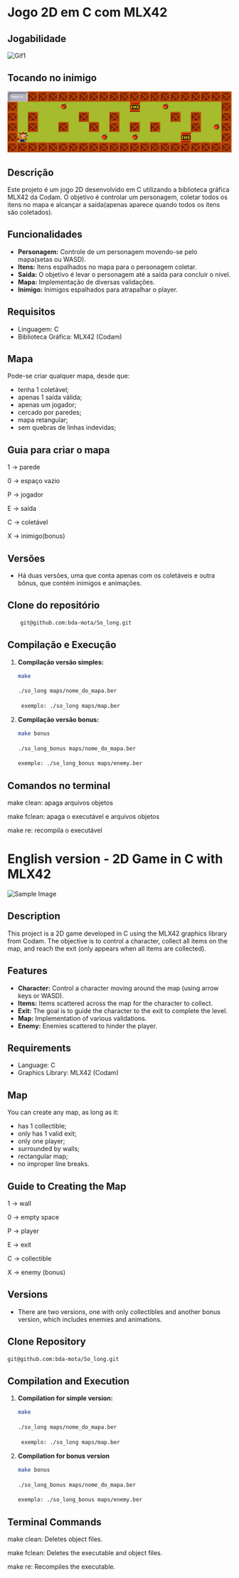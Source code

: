 # Jogo 2D em C com MLX42

## Jogabilidade
![Gif1](gif1.gif)
## Tocando no inimigo
![GIF2](gif2.gif)

## Descrição
Este projeto é um jogo 2D desenvolvido em C utilizando a biblioteca gráfica MLX42 da Codam. O objetivo é controlar um personagem, coletar todos os itens no mapa e alcançar a saída(apenas aparece quando todos os itens são coletados).

## Funcionalidades
- **Personagem:** Controle de um personagem movendo-se pelo mapa(setas ou WASD).
- **Itens:** Itens espalhados no mapa para o personagem coletar.
- **Saída:** O objetivo é levar o personagem até a saída para concluir o nível.
- **Mapa:** Implementação de diversas validações.
- **Inimigo:** Inimigos espalhados para atrapalhar o player.

## Requisitos
- Linguagem: C
- Biblioteca Gráfica: MLX42 (Codam)

## Mapa
Pode-se criar qualquer mapa, desde que:
- tenha 1 coletável;
- apenas 1 saída válida;
- apenas um jogador;
- cercado por paredes;
- mapa retangular;
- sem quebras de linhas indevidas;

## Guia para criar o mapa
1 -> parede

0 -> espaço vazio

P -> jogador

E -> saída

C -> coletável

X -> inimigo(bonus)

## Versões
- Há duas versões, uma que conta apenas com os coletáveis e outra bônus, que contém inimigos e animações.

## Clone do repositório
```bash
    git@github.com:bda-mota/So_long.git
```

## Compilação e Execução
1. **Compilação versão simples:**
   ```bash
   make

   ./so_long maps/nome_do_mapa.ber
   
    exemplo: ./so_long maps/map.ber

2. **Compilação versão bonus:**
   ```bash
   make bonus

   ./so_long_bonus maps/nome_do_mapa.ber
   
   exemplo: ./so_long_bonus maps/enemy.ber

## Comandos no terminal
make clean: apaga arquivos objetos

make fclean: apaga o executável e arquivos objetos

make re: recompila o executável


# English version - 2D Game in C with MLX42

![Sample Image](game.png)

## Description
This project is a 2D game developed in C using the MLX42 graphics library from Codam. The objective is to control a character, collect all items on the map, and reach the exit (only appears when all items are collected).

## Features
- **Character:** Control a character moving around the map (using arrow keys or WASD).
- **Items:** Items scattered across the map for the character to collect.
- **Exit:** The goal is to guide the character to the exit to complete the level.
- **Map:** Implementation of various validations.
- **Enemy:** Enemies scattered to hinder the player.

## Requirements
- Language: C
- Graphics Library: MLX42 (Codam)

## Map
You can create any map, as long as it:
- has 1 collectible;
- only has 1 valid exit;
- only one player;
- surrounded by walls;
- rectangular map;
- no improper line breaks.

## Guide to Creating the Map
1 -> wall

0 -> empty space

P -> player

E -> exit

C -> collectible

X -> enemy (bonus)

## Versions
- There are two versions, one with only collectibles and another bonus version, which includes enemies and animations.

## Clone Repository
```bash
git@github.com:bda-mota/So_long.git
```

## Compilation and Execution
1. **Compilation for simple version:**
   ```bash
   make

   ./so_long maps/nome_do_mapa.ber
   
    exemplo: ./so_long maps/map.ber

2. **Compilation for bonus version**
   ```bash
   make bonus

   ./so_long_bonus maps/nome_do_mapa.ber
   
   exemplo: ./so_long_bonus maps/enemy.ber

## Terminal Commands
make clean: Deletes object files.

make fclean: Deletes the executable and object files.

make re: Recompiles the executable.

